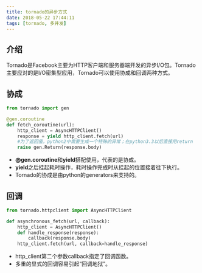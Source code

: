 ```yaml
---
title: tornado的异步方式
date: 2018-05-22 17:44:11
tags: [tornado, 多并发]
---
```


## 介绍
Tornado是Facebook主要为HTTP客户端和服务器端开发的异步I/O包。Tornado主要应对的是I/O密集型应用，Tornado可以使用协成和回调两种方式。

## 协成

```python
from tornado import gen

@gen.coroutine
def fetch_coroutine(url):
    http_client = AsyncHTTPClient()
    response = yield http_client.fetch(url)
    #为了返回值，python2中需要生成一个特殊的异常；在python3.3以后直接用return
    raise gen.Return(response.body)
```
* **@gen.coroutine**和**yield**搭配使用，代表的是协成。
* **yield**之后挂起耗时操作，耗时操作完成时从挂起的位置接着往下执行。
* Tornado的协成是由python的generators来支持的。

## 回调

```python
from tornado.httpclient import AsyncHTTPClient

def asynchronous_fetch(url, callback):
    http_client = AsyncHTTPClient()
    def handle_response(response):
        callback(response.body)
    http_client.fetch(url, callback=handle_response)
```
* http_client第二个参数callback指定了回调函数。
* 多重的显式的回调容易引起“回调地狱”。
